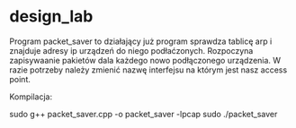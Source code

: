# design_lab

Program packet_saver to działający już program sprawdza tablicę arp i znajduje adresy ip urządzeń do niego podłaćzonych. Rozpoczyna zapisywaanie pakietów dala każdego nowo podłączonego urządzenia. 
W razie potrzeby należy zmienić nazwę interfejsu na którym jest nasz access point.

Kompilacja:

sudo g++ packet_saver.cpp -o packet_saver -lpcap
sudo ./packet_saver
